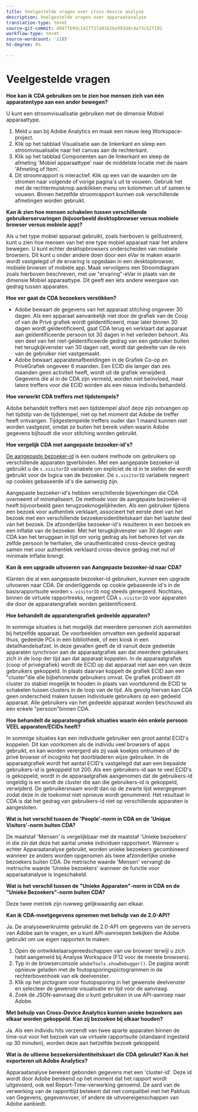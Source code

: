 ```yaml
---
title: Veelgestelde vragen over cross-device analyse
description: Veelgestelde vragen over apparaatanalyse
translation-type: tm+mt
source-git-commit: d847fb9dc1427727a0162be993ddc4a73c52f192
workflow-type: tm+mt
source-wordcount: '1185'
ht-degree: 0%

---
```



# Veelgestelde vragen

**Hoe kan ik CDA gebruiken om te zien hoe mensen zich van één apparatentype aan een ander bewegen?**

U kunt een stroomvisualisatie gebruiken met de dimensie Mobiel apparaattype.

1. Meld u aan bij Adobe Analytics en maak een nieuw leeg Workspace-project.
2. Klik op het tabblad Visualisatie aan de linkerkant en sleep een stroomvisualisatie naar het canvas aan de rechterkant.
3. Klik op het tabblad Componenten aan de linkerkant en sleep de afmeting &#39;Mobiel apparaattype&#39; naar de middelste locatie met de naam &#39;Afmeting of Item&#39;.
4. Dit stroomrapport is interactief. Klik op een van de waarden om de stromen naar volgende of vorige pagina&#39;s uit te vouwen. Gebruik het met de rechtermuisknop aanklikken menu om kolommen uit of samen te vouwen. Binnen hetzelfde stroomrapport kunnen ook verschillende afmetingen worden gebruikt.

**Kan ik zien hoe mensen schakelen tussen verschillende gebruikerservaringen (bijvoorbeeld desktopbrowser versus mobiele browser versus mobiele app)?**

Als u het type mobiel apparaat gebruikt, zoals hierboven is geïllustreerd, kunt u zien hoe mensen van het ene type mobiel apparaat naar het andere bewegen. U kunt echter desktopbrowsers onderscheiden van mobiele browsers. Dit kunt u onder andere doen door een eVar te maken waarin wordt vastgelegd of de ervaring is opgedaan in een desktopbrowser, mobiele browser of mobiele app. Maak vervolgens een Stroomdiagram zoals hierboven beschreven, met uw &quot;ervaring&quot;-eVar in plaats van de dimensie Mobiel apparaattype. Dit geeft een iets andere weergave van gedrag tussen apparaten.

**Hoe ver gaat de CDA bezoekers verstikken?**

* Adobe bewaart de gegevens van het apparaat stitching ongeveer 30 dagen. Als een apparaat aanvankelijk niet door de grafiek van de Coop of van de Privé grafiek wordt geïdentificeerd, maar later binnen 30 dagen wordt geïdentificeerd, gaat CDA terug en verklaart dat apparaat aan geïdentificeerde persoon tot 30 dagen in het verleden behoort. Als een deel van het niet-geïdentificeerde gedrag van een gebruiker buiten het terugkijkvenster van 30 dagen valt, wordt dat gedeelte van de reis van de gebruiker niet vastgemaakt.
* Adobe bewaart apparatenafbeeldingen in de Grafiek Co-op en PrivéGrafiek ongeveer 6 maanden. Een ECID die langer dan zes maanden geen activiteit heeft, wordt uit de grafiek verwijderd. Gegevens die al in de CDA zijn vermeld, worden niet beïnvloed, maar latere treffers voor die ECID worden als een nieuw individu behandeld.

**Hoe verwerkt CDA treffers met tijdstempels?**

Adobe behandelt treffers met een tijdstempel alsof deze zijn ontvangen op het tijdstip van de tijdstempel, niet op het moment dat Adobe de treffer heeft ontvangen. Tijdgestempelde treffers ouder dan 1 maand kunnen niet worden vastgezet, omdat ze buiten het bereik vallen waarin Adobe gegevens bijhoudt die voor stitching worden gebruikt.

**Hoe vergelijk CDA met aangepaste bezoeker-id&#39;s?**

[De aangepaste bezoeker-id](/help/implement/vars/config-vars/visitorid.md) is een oudere methode om gebruikers op verschillende apparaten [te](/help/implement/js/xdevice-visid/xdevice-connecting.md)verbinden. Met een aangepaste bezoeker-id gebruikt u de `s.visitorID` variabele om expliciet de id in te stellen die wordt gebruikt voor de logica van de bezoeker. De `s.visitorID` variabele negeert op cookies gebaseerde id&#39;s die aanwezig zijn.

Aangepaste bezoeker-id&#39;s hebben verschillende bijwerkingen die CDA overneemt of minimaliseert. De methode voor de aangepaste bezoeker-id heeft bijvoorbeeld geen terugzoekmogelijkheden. Als een gebruiker tijdens een bezoek voor authentiek verklaart, associeert het eerste deel van het bezoek met een verschillende bezoekersidentiteitskaart dan het laatste deel van het bezoek. De afzonderlijke bezoeker-id&#39;s resulteren in een bezoek en een inflatie van de bezoeker. Met het terugkijkvenster van 30 dagen van CDA kan het teruggaan in tijd om vorig gedrag als het behoren tot van de zelfde persoon te herhalen, die unauthenticated cross-device gedrag samen met voor authentiek verklaard cross-device gedrag met nul of minimale inflatie brengt.

**Kan ik een upgrade uitvoeren van Aangepaste bezoeker-id naar CDA?**

Klanten die al een aangepaste bezoeker-id gebruiken, kunnen een upgrade uitvoeren naar CDA. De onderliggende op cookie gebaseerde id&#39;s in de basisrapportsuite worden `s.visitorID` nog steeds genegeerd. Nochtans, binnen de virtuele rapportreeks, negeert CDA `s.visitorID` voor apparaten die door de apparatengrafiek worden geïdentificeerd.

**Hoe behandelt de apparatengrafiek gedeelde apparaten?**

In sommige situaties is het mogelijk dat meerdere personen zich aanmelden bij hetzelfde apparaat. De voorbeelden omvatten een gedeeld apparaat thuis, gedeelde PCs in een bibliotheek, of een kiosk in een detailhandelsafzet. In deze gevallen geeft de id vanuit deze gedeelde apparaten synchroon aan de apparaatgrafiek aan dat meerdere gebruikers zich in de loop der tijd aan dat apparaat koppelen. In de apparaatgrafiek (coop of privégrafiek) wordt de ECID op dat apparaat niet aan een van deze gebruikers gekoppeld. In plaats daarvan koppelt de grafiek ECID aan een &quot;cluster&quot;die alle bijbehorende gebruikers omvat. De grafiek probeert dit cluster zo stabiel mogelijk te houden in plaats van voortdurend de ECID te schakelen tussen clusters in de loop van de tijd. Als gevolg hiervan kan CDA geen onderscheid maken tussen individuele gebruikers op een gedeeld apparaat. Alle gebruikers van het gedeelde apparaat worden beschouwd als één enkele &quot;persoon&quot;binnen CDA.

**Hoe behandelt de apparatengrafiek situaties waarin één enkele persoon VEEL apparaten/ECIDs heeft?**

In sommige situaties kan een individuele gebruiker een groot aantal ECID&#39;s koppelen. Dit kan voorkomen als de individu veel browsers of apps gebruikt, en kan worden verergerd als zij vaak koekjes ontruimen of de privé browser of incognito het doorbladeren wijze gebruiken. In de apparaatgrafiek wordt het aantal ECID&#39;s vastgelegd dat aan een bepaalde gebruikers-id is gekoppeld tot 200. Als een gebruikers-id aan te veel ECID&#39;s is gekoppeld, wordt in de apparaatgrafiek aangenomen dat de gebruikers-id ongeldig is en wordt de cluster die aan die gebruikers-id is gekoppeld, verwijderd. De gebruikersnaam wordt dan op de zwarte lijst weergegeven zodat deze in de toekomst niet opnieuw wordt genummerd. Het resultaat in CDA is dat het gedrag van gebruikers-id niet op verschillende apparaten is aangesloten.

**Wat is het verschil tussen de &#39;People&#39;-norm in CDA en de &#39;Unique Visitors&#39;-norm buiten CDA?**

De maatstaf &#39;Mensen&#39; is vergelijkbaar met de maatstaf &#39;Unieke bezoekers&#39; in die zin dat deze het aantal unieke individuen rapporteert. Wanneer u echter Apparaatanalyse gebruikt, worden unieke bezoekers gecombineerd wanneer ze anders worden opgenomen als twee afzonderlijke unieke bezoekers buiten CDA. De metrische waarde &#39;Mensen&#39; vervangt de metrische waarde &#39;Unieke bezoekers&#39; wanneer de functie voor apparaatanalyse is ingeschakeld.

**Wat is het verschil tussen de &quot;Unieke Apparaten&quot;-norm in CDA en de &quot;Unieke Bezoekers&quot;-norm buiten CDA?**

Deze twee metriek zijn ruwweg gelijkwaardig aan elkaar.

**Kan ik CDA-meetgegevens opnemen met behulp van de 2.0-API?**

Ja. De analysewerkruimte gebruikt de 2.0-API om gegevens van de servers van Adobe aan te vragen, en u kunt API-aanroepen bekijken die Adobe gebruikt om uw eigen rapporten te maken:

1. Open de ontwikkelaarsgereedschappen van uw browser terwijl u zich hebt aangemeld bij Analyse Workspace (F12 voor de meeste browsers).
1. Typ in de browserconsole `adobeTools.showDebugger()`. De pagina wordt opnieuw geladen met de foutopsporingspictogrammen in de rechterbovenhoek van elk deelvenster.
1. Klik op het pictogram voor foutopsporing in het gewenste deelvenster en selecteer de gewenste visualisatie en tijd voor de aanvraag.
1. Zoek de JSON-aanvraag die u kunt gebruiken in uw API-aanroep naar Adobe.

**Met behulp van Cross-Device Analytics kunnen unieke bezoekers aan elkaar worden gekoppeld. Kan zij bezoeken bij elkaar houden?**

Ja. Als een individu hits verzendt van twee aparte apparaten binnen de time-out voor het bezoek van uw virtuele rapportsuite (standaard ingesteld op 30 minuten), worden deze aan hetzelfde bezoek gekoppeld.

**Wat is de ultieme bezoekersidentiteitskaart die CDA gebruikt? Kan ik het exporteren uit Adobe Analytics?**

Apparaatanalyse berekent gebonden gegevens met een &#39;cluster-id&#39;. Deze id wordt door Adobe berekend op het moment dat het rapport wordt uitgevoerd, ook wel Report-Time-verwerking genoemd. De aard van de verwerking van de rapporttijd betekent dat niet compatibel met het Pakhuis van Gegevens, gegevensvoer, of andere de uitvoereigenschappen van Adobe aanbiedt.

